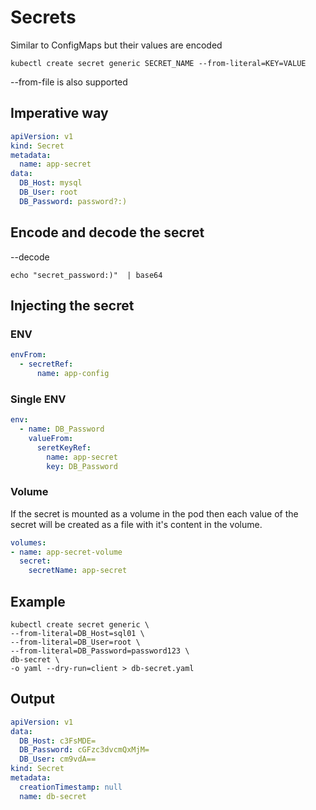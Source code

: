# Secrets

Similar to ConfigMaps but their values are encoded

```
kubectl create secret generic SECRET_NAME --from-literal=KEY=VALUE
```

--from-file is also supported

## Imperative way
```yaml
apiVersion: v1
kind: Secret
metadata:
  name: app-secret
data:
  DB_Host: mysql
  DB_User: root
  DB_Password: password?:)

```

## Encode and decode the secret
--decode

```
echo "secret_password:)"  | base64
```

## Injecting the secret

### ENV

```yaml
envFrom:
  - secretRef:
      name: app-config
```

### Single ENV
```yaml
env:
  - name: DB_Password
    valueFrom:
      seretKeyRef:
        name: app-secret
        key: DB_Password
```

### Volume

If the secret is mounted as a volume in the pod then each value of the secret will be created as a file with it's content in the volume.

```yaml
volumes:
- name: app-secret-volume
  secret:
    secretName: app-secret
```

## Example

```
kubectl create secret generic \
--from-literal=DB_Host=sql01 \
--from-literal=DB_User=root \
--from-literal=DB_Password=password123 \
db-secret \
-o yaml --dry-run=client > db-secret.yaml
```

## Output

```yaml
apiVersion: v1
data:
  DB_Host: c3FsMDE=
  DB_Password: cGFzc3dvcmQxMjM=
  DB_User: cm9vdA==
kind: Secret
metadata:
  creationTimestamp: null
  name: db-secret
```